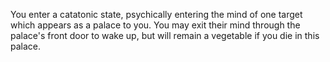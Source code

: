 You enter a catatonic state, psychically entering the mind of one target which appears as a palace to you. You may exit their mind through the palace's front door to wake up, but will remain a vegetable if you die in this palace.